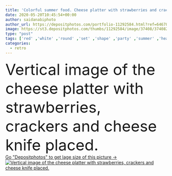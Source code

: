 ```yaml
---
title: 'Colorful summer food. Cheese platter with strawberries and crack'
date: 2020-05-20T10:45:54+00:00
author: saidanabiphoto
author_url: https://depositphotos.com/portfolio-11292584.html?ref=64678756
image: https://st3.depositphotos.com/thumbs/11292584/image/37408/374082190/api_thumb_450.jpg?forcejpeg=true
type: "post"
tags: ['red' ,'white' ,'round' ,'set' ,'shape' ,'party' ,'summer' ,'healthy' ,'natural' ,'food' ,'wooden' ,'board' ,'slice' ,'plate' ,'fruit' ,'delicious' ,'meal' ,'snack' ,'restaurant' ,'eating' ,'cut' ,'retro' ,'rustic' ,'soft' ,'berry' ,'product' ,'gourmet' ,'traditional' ,'cheese' ,'dairy' ,'delicatessen' ,'assorted' ,'Mediterranean' ,'appetizer' ,'strawberry' ,'different' ,'various' ,'platter' ,'selection' ,'turkish' ,'catering' ,'buffet' ,'deli' ,'crackers' ,'styling' ,'cheeseboard' ]
categories: 
  - retro
---
```

<div aling="center">
            <font size="60"> Vertical image of the cheese platter with strawberries, crackers and cheese knife placed.</font>   
</div>
<div>
    <a href='https://st3.depositphotos.com/thumbs/11292584/image/37408/374082190/api_thumb_450.jpg?forcejpeg=true?ref=64678756' target=_blank > Go "Depositphotos" to get lage size of this picture ->
        <img href='https://st3.depositphotos.com/thumbs/11292584/image/37408/374082190/api_thumb_450.jpg?forcejpeg=true?ref=64678756' src='https://st3.depositphotos.com/11292584/37408/i/950/depositphotos_374082190-stock-photo-colorful-summer-food-cheese-platter.jpg?forcejpeg=true' alt='Vertical image of the cheese platter with strawberries, crackers and cheese knife placed.' >
    </a>
</div>

